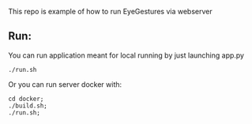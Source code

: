 This repo is example of how to run EyeGestures via webserver

## Run:

You can run application meant for local running by just launching app.py
```
./run.sh
```

Or you can run server docker with:
```
cd docker;
./build.sh;
./run.sh;
```